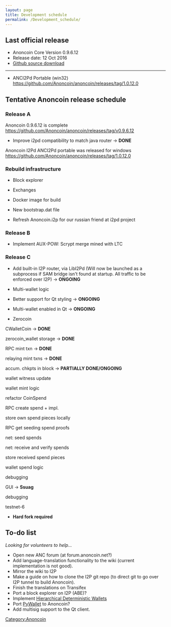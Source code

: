 ```yaml
---
layout: page
title: Development schedule
permalink: /Development_schedule/
---
```


Last official release
---------------------

-   Anoncoin Core Version 0.9.6.12
-   Release date: 12 Oct 2016
-   [Github source download](https://github.com/Anoncoin/anoncoin/tree/master)

------------------------------------------------------------------------

-   ANCI2Pd Portable (win32) <https://github.com/Anoncoin/anoncoin/releases/tag/1.0.12.0>

Tentative Anoncoin release schedule
-----------------------------------

### Release A

Anoncoin 0.9.6.12 is complete <https://github.com/Anoncoin/anoncoin/releases/tag/v0.9.6.12>

-   Improve i2pd compatibility to match java router → **DONE**

Anoncoin I2Pd ANCI2Pd portable was released for windows <https://github.com/Anoncoin/anoncoin/releases/tag/1.0.12.0>

### Rebuild infrastructure

-   Block explorer

<!-- -->

-   Exchanges

<!-- -->

-   Docker image for build

<!-- -->

-   New bootstrap.dat file

<!-- -->

-   Refresh Anoncoin.i2p for our russian friend at i2pd project

### Release B

-   Implement AUX-POW: Scrypt merge mined with LTC

### Release C

-   Add built-in I2P router, via LibI2Pd (Will now be launched as a subprocess if SAM bridge isn't found at startup. All traffic to be enforced over I2P) → **ONGOING**

<!-- -->

-   Multi-wallet logic

<!-- -->

-   Better support for Qt styling → **ONGOING**

<!-- -->

-   Multi-wallet enabled in Qt → **ONGOING**

<!-- -->

-   Zerocoin



CWalletCoin → **DONE**

zerocoin_wallet storage → **DONE**

RPC mint txn → **DONE**

relaying mint txns → **DONE**

accum. chkpts in block → **PARTIALLY DONE/ONGOING**

wallet witness update

wallet mint logic

refactor CoinSpend

RPC create spend + impl.

store own spend pieces locally

RPC get seeding spend proofs

net: seed spends

net: receive and verify spends

store received spend pieces

wallet spend logic

debugging

GUI → **Ssuag**

debugging

testnet-6

-   **Hard fork required**

To-do list
----------

*Looking for volunteers to help...*

-   Open new ANC forum (at forum.anoncoin.net?)
-   Add language-translation functionality to the wiki (current implementation is not good).
-   Mirror the wiki to I2P
-   Make a guide on how to clone the I2P git repo (to direct git to go over I2P tunnel to build Anoncoin).
-   Finish the translations on Transifex
-   Port a block explorer on I2P (ABE)?
-   Implement [Hierarchical Deterministic Wallets](https://github.com/bitcoin/bips/blob/master/bip-0032.mediawiki)
-   Port [PyWallet](https://github.com/jackjack-jj/pywallet) to Anoncoin?
-   Add multisig support to the Qt client.

[Category:Anoncoin](/Category:Anoncoin "wikilink")